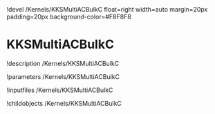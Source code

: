 <!-- MOOSE Object Documentation Stub: Remove this when content is added. -->!devel /Kernels/KKSMultiACBulkC float=right width=auto margin=20px padding=20px background-color=#F8F8F8


# KKSMultiACBulkC
!description /Kernels/KKSMultiACBulkC

!parameters /Kernels/KKSMultiACBulkC

!inputfiles /Kernels/KKSMultiACBulkC

!childobjects /Kernels/KKSMultiACBulkC

